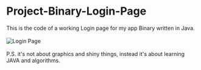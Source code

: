 # Project-Binary-Login-Page
This is the code of a working Login page for my app Binary written in Java.<br><br>
![Login Page](https://i.imgur.com/5CqFtlJ.png)<br><br>
P.S. it's not about graphics and shiny things, instead it's about learning JAVA and algorithms.
